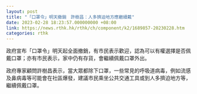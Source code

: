 ```yaml
---
layout: post
title: "「口罩令」明天撤銷　許樹昌：人多擠迫地方應繼續戴"
date: 2023-02-28 18:23:57.000000000 +08:00
link: https://news.rthk.hk/rthk/ch/component/k2/1689857-20230228.htm
categories: rthk
---
```


政府宣布「口罩令」明天起全面撤銷，有市民表示歡迎，認為可以有權選擇是否佩戴口罩；亦有市民表示，家中仍有存貨，會繼續佩戴口罩外出。

政府專家顧問許樹昌表示，當大眾都除下口罩，一些常見的呼吸道病毒，例如流感及鼻病毒等可能會在社區爆發，建議市民乘坐公共交通工具或到人多擠迫地方等，繼續佩戴口罩。

